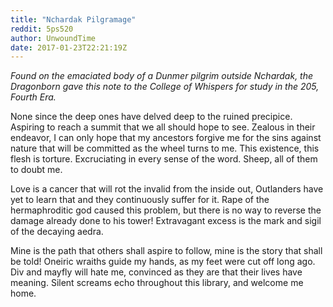 ```yaml
---
title: "Nchardak Pilgramage"
reddit: 5ps520
author: UnwoundTime
date: 2017-01-23T22:21:19Z
---
```


*Found on the emaciated body of a Dunmer pilgrim outside Nchardak, the Dragonborn gave this note to the College of Whispers for study in the 205, Fourth Era.*


None since the deep ones have delved deep to the ruined precipice. Aspiring to reach a summit that we all should hope to see. Zealous in their endeavor, I can only hope that my ancestors forgive me for the sins against nature that will be committed as the wheel turns to me. This existence, this flesh is torture. Excruciating in every sense of the word. Sheep, all of them to doubt me.

 Love is a cancer that will rot the invalid from the inside out, Outlanders have yet to learn that and they continuously suffer for it. Rape of the hermaphroditic god caused this problem, but there is no way to reverse the damage already done to his tower! Extravagant excess is the mark and sigil of the decaying aedra. 

Mine is the path that others shall aspire to follow, mine is the story that shall be told! Oneiric wraiths guide my hands, as my feet were cut off long ago. Div and mayfly will hate me, convinced as they are that their lives have meaning. Silent screams echo throughout this library, and welcome me home.

